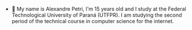 - 👋 My name is Alexandre Petri, I'm 15 years old and I study at the Federal Technological University of Paraná (UTFPR). I am studying the second period of the technical course in computer science for the internet.

<!---
alexandrebpetri/alexandrebpetri is a ✨ special ✨ repository because its `README.md` (this file) appears on your GitHub profile.
You can click the Preview link to take a look at your changes.
--->
